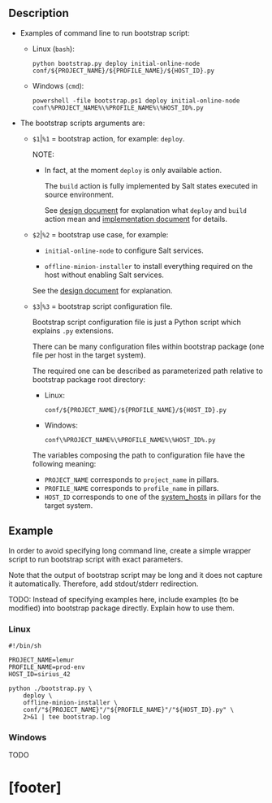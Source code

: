 
## Description ##

*   Examples of command line to run bootstrap script:

    *   Linux (`bash`):

        ```
        python bootstrap.py deploy initial-online-node conf/${PROJECT_NAME}/${PROFILE_NAME}/${HOST_ID}.py
        ```

    *   Windows (`cmd`):

        ```
        powershell -file bootstrap.ps1 deploy initial-online-node conf\%PROJECT_NAME%\%PROFILE_NAME%\%HOST_ID%.py
        ```

*   The bootstrap scripts arguments are:

    *   `$1`|`%1` = bootstrap action, for example: `deploy`.

        NOTE:

        *   In fact, at the moment `deploy` is only available action.

            The `build` action is fully implemented by Salt states executed
            in source environment.

            See [design document][1] for explanation what `deploy` and `build`
            action mean and [implementation document][2] for details.

    *   `$2`|`%2` = bootstrap use case, for example:

        *   `initial-online-node` to configure Salt services.

        *   `offline-minion-installer` to install everything required on
            the host without enabling Salt services.

        See the [design document][1] for explanation.

    *   `$3`|`%3` = bootstrap script configuration file.

        Bootstrap script configuration file is just a Python script
        which explains `.py` extensions.

        There can be many configuration files within bootstrap package
        (one file per host in the target system).

        The required one can be described as parameterized path
        relative to bootstrap package root directory:

        *   Linux:

            ```
            conf/${PROJECT_NAME}/${PROFILE_NAME}/${HOST_ID}.py
            ```

        *   Windows:

            ```
            conf\%PROJECT_NAME%\%PROFILE_NAME%\%HOST_ID%.py
            ```
        The variables composing the path to configuration file have
        the following meaning:

        *   `PROJECT_NAME` corresponds to `project_name` in pillars.
        *   `PROFILE_NAME` corresponds to `profile_name` in pillars.
        *   `HOST_ID` corresponds to one of the [system_hosts][5] in
            pillars for the target system.

## Example ##

In order to avoid specifying long command line, create a simple wrapper
script to run bootstrap script with exact parameters.

Note that the output of bootstrap script may be long and it does not
capture it automatically. Therefore, add stdout/stderr redirection.

TODO:
Instead of specifying examples here,
include examples (to be modified) into bootstrap package directly.
Explain how to use them.

### Linux ###

```
#!/bin/sh

PROJECT_NAME=lemur
PROFILE_NAME=prod-env
HOST_ID=sirius_42

python ./bootstrap.py \
    deploy \
    offline-minion-installer \
    conf/"${PROJECT_NAME}"/"${PROFILE_NAME}"/"${HOST_ID}.py" \
    2>&1 | tee bootstrap.log

```

### Windows ###

TODO

# [footer] #

[1]: /docs/bootstrap/design.md
[2]: /docs/bootstrap/implementation.md
[5]: /docs/pillars/common/system_hosts/readme.md

